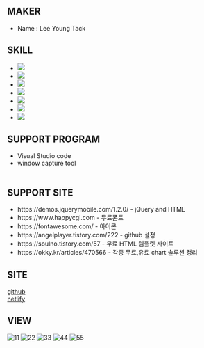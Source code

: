 ## MAKER
<ul>
  <li>Name : Lee Young Tack</li>
</ul>

## SKILL
<ul>
  <li><img src="https://img.shields.io/badge/HTML-white?style=flat&logo=HTML&logoColor=white"/></li>
  <li><img src="https://img.shields.io/badge/CSS-orange?style=flat&logo=CSS&logoColor=white"/></span></li>
  <li><img src="https://img.shields.io/badge/JavaScript-gray?style=flat&logo=JavaScript&logoColor=white"/></li>
  <li><img src="https://img.shields.io/badge/Python-skyblue?style=flat&logo=Python&logoColor=white"/></li>
  <li><img src="https://img.shields.io/badge/PHP - blue?style=flat&logo=PHP&logoColor=white"/></li>
  <li><img src="https://img.shields.io/badge/DataBase-yellowgreen?style=flat&logo=DataBase&logoColor=white"/></li>
  <li><img src="https://img.shields.io/badge/Cshap-pink?style=flat&logo=Cshap&logoColor=white"/></li>
</ul>

## SUPPORT PROGRAM
<ul>
  <li><span>Visual Studio code</span><br></li>
  <li><span>window capture tool</span><br><br></li>
</ul>


## SUPPORT SITE
<ul>
  <li><span>https://demos.jquerymobile.com/1.2.0/</span> - jQuery and HTML<br></li>
  <li><span>https://www.happycgi.com</span> - 무료폰트<br></li>
  <li><span>https://fontawesome.com/</span> - 아이콘<br></li>
  <li><span>https://angelplayer.tistory.com/222</span> - github 설정</li>
  <li><span>https://soulno.tistory.com/57</span> - 무료 HTML 템플릿 사이트</li>
  <li><span>https://okky.kr/articles/470566</span> - 각종 무료,유료 chart 솔루션 정리</li> 
</ul>

## SITE

[github](https://gleensea.github.io/test/)<br>
[netlify](https://chipper-paprenjak-d860f5.netlify.app)

## VIEW
![11](https://user-images.githubusercontent.com/112832681/206959844-92fa5726-ea20-4a4c-a73f-13a6f4c07702.PNG)
![22](https://user-images.githubusercontent.com/112832681/206959847-d16cf3e5-9928-481e-80cb-36d5fac2b236.PNG)
![33](https://user-images.githubusercontent.com/112832681/206959849-d1e20b2a-f6c1-4527-88ba-a129a3ef3257.PNG)
![44](https://user-images.githubusercontent.com/112832681/206959852-b5368c3e-ace1-4a94-85a7-3bfd795ba187.PNG)
![55](https://user-images.githubusercontent.com/112832681/206959855-c49724a6-1a90-4088-bf48-b57d61c68f14.PNG)
